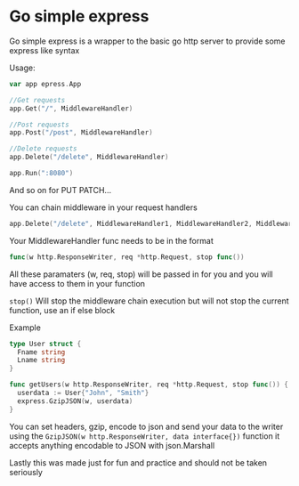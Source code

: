# Go simple express

Go simple express is a wrapper to the basic go http server to provide some express like syntax

Usage:
``` go
var app epress.App

//Get requests
app.Get("/", MiddlewareHandler)

//Post requests
app.Post("/post", MiddlewareHandler)

//Delete requests
app.Delete("/delete", MiddlewareHandler)

app.Run(":8080")
```
And so on for PUT PATCH...

You can chain middleware in your request handlers
```go
app.Delete("/delete", MiddlewareHandler1, MiddlewareHandler2, MiddlewareHandler3)
```


Your MiddlewareHandler func needs to be in the format
```go
func(w http.ResponseWriter, req *http.Request, stop func())
```
All these paramaters (w, req, stop) will be passed in for you and you will have access to them in your function

`stop()` Will stop the middleware chain execution but will not stop the current function, use an if else block

Example
```go
type User struct {
  Fname string
  Lname string
}

func getUsers(w http.ResponseWriter, req *http.Request, stop func()) {
  userdata := User{"John", "Smith"}
  express.GzipJSON(w, userdata)
}
```

You can set headers, gzip, encode to json and send your data to the writer using the `GzipJSON(w http.ResponseWriter, data interface{})` function
it accepts anything encodable to JSON with json.Marshall

Lastly this was made just for fun and practice and should not be taken seriously
